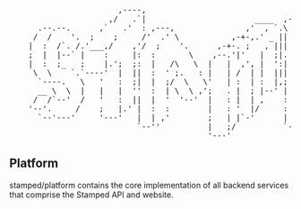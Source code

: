 
<pre style="font-family: monospace;">
                       ,----,                                                                
                     ,/   .`|                       ____  ,-.----.                           
      .--.--.      ,`   .'  : ,---,               ,'  , `.\    /  \      ,---,.    ,---,     
     /  /    '.  ;    ;     /'  .' \           ,-+-,.' _ ||   :    \   ,'  .' |  .'  .' `\   
    |  :  /`. /.'___,/    ,'/  ;    '.      ,-+-. ;   , |||   |  .\ :,---.'   |,---.'     \  
    ;  |  |--` |    :     |:  :       \    ,--.'|'   |  ;|.   :  |: ||   |   .'|   |  .`\  | 
    |  :  ;_   ;    |.';  ;:  |   /\   \  |   |  ,', |  ':|   |   \ ::   :  |-,:   : |  '  | 
     \  \    `.`----'  |  ||  :  ' ;.   : |   | /  | |  |||   : .   /:   |  ;/||   ' '  ;  : 
      `----.   \   '   :  ;|  |  ;/  \   \'   | :  | :  |,;   | |`-' |   :   .''   | ;  .  | 
      __ \  \  |   |   |  ''  :  | \  \ ,';   . |  ; |--' |   | ;    |   |  |-,|   | :  |  ' 
     /  /`--'  /   '   :  ||  |  '  '--'  |   : |  | ,    :   ' |    '   :  ;/|'   : | /  ;  
    '--'.     /    ;   |.' |  :  :        |   : '  |/     :   : :    |   |    \|   | '` ,/   
      `--'---'     '---'   |  | ,'        ;   | |`-'      |   | :    |   :   .';   :  .'     
                           `--''          |   ;/          `---'.|    |   | ,'  |   ,.'       
                                          '---'             `---`    `----'    '---'         
</pre>

## Platform

stamped/platform contains the core implementation of all backend services that comprise the Stamped API and website.

